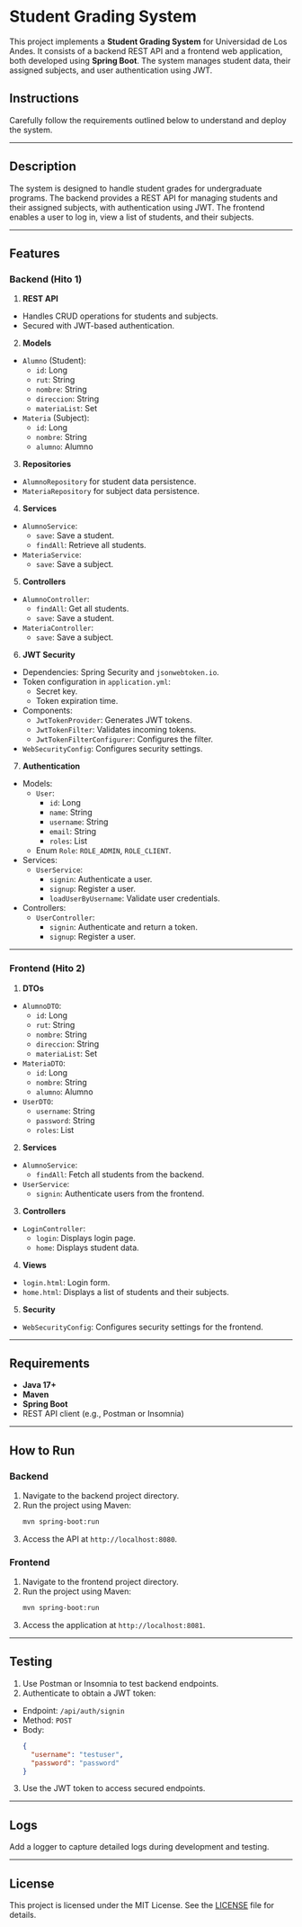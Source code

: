 # Student Grading System

This project implements a **Student Grading System** for Universidad de Los Andes. It consists of a backend REST API and
a frontend web application, both developed using **Spring Boot**. The system manages student data, their assigned
subjects, and user authentication using JWT.

## Instructions

Carefully follow the requirements outlined below to understand and deploy the system.

---

## Description

The system is designed to handle student grades for undergraduate programs. The backend provides a REST API for managing
students and their assigned subjects, with authentication using JWT. The frontend enables a user to log in, view a list
of students, and their subjects.

---

## Features

### Backend (Hito 1)

1. **REST API**

- Handles CRUD operations for students and subjects.
- Secured with JWT-based authentication.

2. **Models**

- `Alumno` (Student):
    - `id`: Long
    - `rut`: String
    - `nombre`: String
    - `direccion`: String
    - `materiaList`: Set<Materia>
- `Materia` (Subject):
    - `id`: Long
    - `nombre`: String
    - `alumno`: Alumno

3. **Repositories**

- `AlumnoRepository` for student data persistence.
- `MateriaRepository` for subject data persistence.

4. **Services**

- `AlumnoService`:
    - `save`: Save a student.
    - `findAll`: Retrieve all students.
- `MateriaService`:
    - `save`: Save a subject.

5. **Controllers**

- `AlumnoController`:
    - `findAll`: Get all students.
    - `save`: Save a student.
- `MateriaController`:
    - `save`: Save a subject.

6. **JWT Security**

- Dependencies: Spring Security and `jsonwebtoken.io`.
- Token configuration in `application.yml`:
    - Secret key.
    - Token expiration time.
- Components:
    - `JwtTokenProvider`: Generates JWT tokens.
    - `JwtTokenFilter`: Validates incoming tokens.
    - `JwtTokenFilterConfigurer`: Configures the filter.
- `WebSecurityConfig`: Configures security settings.

7. **Authentication**

- Models:
    - `User`:
        - `id`: Long
        - `name`: String
        - `username`: String
        - `email`: String
        - `roles`: List<Role>
    - Enum `Role`: `ROLE_ADMIN`, `ROLE_CLIENT`.
- Services:
    - `UserService`:
        - `signin`: Authenticate a user.
        - `signup`: Register a user.
        - `loadUserByUsername`: Validate user credentials.
- Controllers:
    - `UserController`:
        - `signin`: Authenticate and return a token.
        - `signup`: Register a user.

---

### Frontend (Hito 2)

1. **DTOs**

- `AlumnoDTO`:
    - `id`: Long
    - `rut`: String
    - `nombre`: String
    - `direccion`: String
    - `materiaList`: Set<Materia>
- `MateriaDTO`:
    - `id`: Long
    - `nombre`: String
    - `alumno`: Alumno
- `UserDTO`:
    - `username`: String
    - `password`: String
    - `roles`: List<Role>

2. **Services**

- `AlumnoService`:
    - `findAll`: Fetch all students from the backend.
- `UserService`:
    - `signin`: Authenticate users from the frontend.

3. **Controllers**

- `LoginController`:
    - `login`: Displays login page.
    - `home`: Displays student data.

4. **Views**

- `login.html`: Login form.
- `home.html`: Displays a list of students and their subjects.

5. **Security**

- `WebSecurityConfig`: Configures security settings for the frontend.

---

## Requirements

- **Java 17+**
- **Maven**
- **Spring Boot**
- REST API client (e.g., Postman or Insomnia)

---

## How to Run

### Backend

1. Navigate to the backend project directory.
2. Run the project using Maven:
   ```bash
   mvn spring-boot:run
   ```
3. Access the API at `http://localhost:8080`.

### Frontend

1. Navigate to the frontend project directory.
2. Run the project using Maven:
   ```bash
   mvn spring-boot:run
   ```
3. Access the application at `http://localhost:8081`.

---

## Testing

1. Use Postman or Insomnia to test backend endpoints.
2. Authenticate to obtain a JWT token:

- Endpoint: `/api/auth/signin`
- Method: `POST`
- Body:
  ```json
  {
    "username": "testuser",
    "password": "password"
  }
  ```

3. Use the JWT token to access secured endpoints.

---

## Logs

Add a logger to capture detailed logs during development and testing.

---

## License

This project is licensed under the MIT License. See the [LICENSE](LICENSE) file for details.
